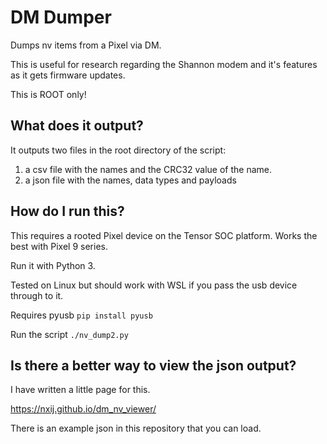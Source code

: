 # DM Dumper
Dumps nv items from a Pixel via DM.

This is useful for research regarding the Shannon modem and it's features as it gets firmware updates.

This is ROOT only!
## What does it output?
It outputs two files in the root directory of the script:
  1) a csv file with the names and the CRC32 value of the name.
  2) a json file with the names, data types and payloads

## How do I run this?
This requires a rooted Pixel device on the Tensor SOC platform. Works the best with Pixel 9 series.

Run it with Python 3.

Tested on Linux but should work with WSL if you pass the usb device through to it.

Requires pyusb `pip install pyusb`

Run the script
`./nv_dump2.py`

## Is there a better way to view the json output?
I have written a little page for this. 

https://nxij.github.io/dm_nv_viewer/

There is an example json in this repository that you can load.
